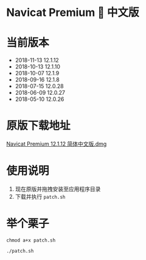 # Navicat Premium 🦀 中文版

# 当前版本

 * 2018-11-13 12.1.12
 * 2018-10-13 12.1.10
 * 2018-10-07 12.1.9
 * 2018-09-16 12.1.8
 * 2018-07-15 12.0.28
 * 2018-06-09 12.0.27
 * 2018-05-10 12.0.26

# 原版下载地址

[Navicat Premium 12.1.12 简体中文版.dmg](http://download3.navicat.com/download/navicat121_premium_cs.dmg)

# 使用说明

1. 现在原版并拖拽安装至应用程序目录
2. 下载并执行 `patch.sh`

# 举个栗子

```
chmod a+x patch.sh

./patch.sh
```


